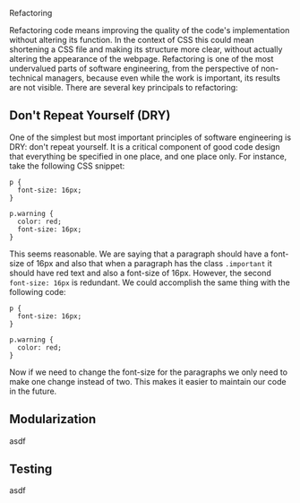 Refactoring

Refactoring code means improving the quality of the code's implementation without altering its function. In the context of CSS this could mean shortening a CSS file and making its structure more clear, without actually altering the appearance of the webpage. Refactoring is one of the most undervalued parts of software engineering, from the perspective of non-technical managers, because even while the work is important, its results are not visible. There are several key principals to refactoring:

## Don't Repeat Yourself (DRY)

One of the simplest but most important principles of software engineering is DRY: don't repeat yourself. It is a critical component of good code design that everything be specified in one place, and one place only. For instance, take the following CSS snippet:

    p {
      font-size: 16px;
    }

    p.warning {
      color: red;
      font-size: 16px;
    }

This seems reasonable. We are saying that a paragraph should have a font-size of 16px and also that when a paragraph has the class `.important` it should have red text and also a font-size of 16px. However, the second `font-size: 16px` is redundant. We could accomplish the same thing with the following code:

    p {
      font-size: 16px;
    }

    p.warning {
      color: red;
    }

Now if we need to change the font-size for the paragraphs we only need to make one change instead of two. This makes it easier to maintain our code in the future.

## Modularization

asdf

## Testing

asdf

